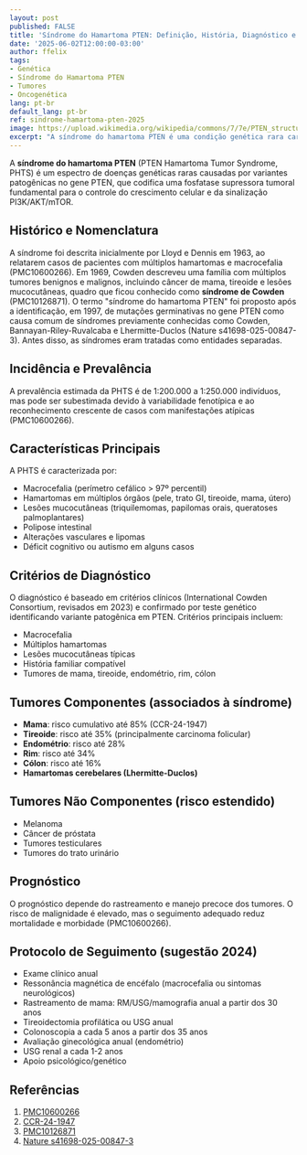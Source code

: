 ```yaml
---
layout: post
published: FALSE
title: 'Síndrome do Hamartoma PTEN: Definição, História, Diagnóstico e Seguimento'
date: '2025-06-02T12:00:00-03:00'
author: ffelix
tags:
- Genética
- Síndrome do Hamartoma PTEN
- Tumores
- Oncogenética
lang: pt-br
default_lang: pt-br
ref: sindrome-hamartoma-pten-2025
image: https://upload.wikimedia.org/wikipedia/commons/7/7e/PTEN_structure.png
excerpt: "A síndrome do hamartoma PTEN é uma condição genética rara caracterizada por predisposição a tumores benignos e malignos, macrocefalia e manifestações cutâneas, causada por variantes patogênicas no gene PTEN."
---
```


A **síndrome do hamartoma PTEN** (PTEN Hamartoma Tumor Syndrome, PHTS) é um espectro de doenças genéticas raras causadas por variantes patogênicas no gene PTEN, que codifica uma fosfatase supressora tumoral fundamental para o controle do crescimento celular e da sinalização PI3K/AKT/mTOR.

## Histórico e Nomenclatura

A síndrome foi descrita inicialmente por Lloyd e Dennis em 1963, ao relatarem casos de pacientes com múltiplos hamartomas e macrocefalia (PMC10600266). Em 1969, Cowden descreveu uma família com múltiplos tumores benignos e malignos, incluindo câncer de mama, tireoide e lesões mucocutâneas, quadro que ficou conhecido como **síndrome de Cowden** (PMC10126871). O termo "síndrome do hamartoma PTEN" foi proposto após a identificação, em 1997, de mutações germinativas no gene PTEN como causa comum de síndromes previamente conhecidas como Cowden, Bannayan-Riley-Ruvalcaba e Lhermitte-Duclos (Nature s41698-025-00847-3). Antes disso, as síndromes eram tratadas como entidades separadas.

## Incidência e Prevalência

A prevalência estimada da PHTS é de 1:200.000 a 1:250.000 indivíduos, mas pode ser subestimada devido à variabilidade fenotípica e ao reconhecimento crescente de casos com manifestações atípicas (PMC10600266).

## Características Principais

A PHTS é caracterizada por:

- Macrocefalia (perímetro cefálico > 97º percentil)
- Hamartomas em múltiplos órgãos (pele, trato GI, tireoide, mama, útero)
- Lesões mucocutâneas (triquilemomas, papilomas orais, queratoses palmoplantares)
- Polipose intestinal
- Alterações vasculares e lipomas
- Déficit cognitivo ou autismo em alguns casos

## Critérios de Diagnóstico

O diagnóstico é baseado em critérios clínicos (International Cowden Consortium, revisados em 2023) e confirmado por teste genético identificando variante patogênica em PTEN. Critérios principais incluem:

- Macrocefalia
- Múltiplos hamartomas
- Lesões mucocutâneas típicas
- História familiar compatível
- Tumores de mama, tireoide, endométrio, rim, cólon

## Tumores Componentes (associados à síndrome)

- **Mama**: risco cumulativo até 85% (CCR-24-1947)
- **Tireoide**: risco até 35% (principalmente carcinoma folicular)
- **Endométrio**: risco até 28%
- **Rim**: risco até 34%
- **Cólon**: risco até 16%
- **Hamartomas cerebelares (Lhermitte-Duclos)**

## Tumores Não Componentes (risco estendido)

- Melanoma
- Câncer de próstata
- Tumores testiculares
- Tumores do trato urinário

## Prognóstico

O prognóstico depende do rastreamento e manejo precoce dos tumores. O risco de malignidade é elevado, mas o seguimento adequado reduz mortalidade e morbidade (PMC10600266).

## Protocolo de Seguimento (sugestão 2024)

- Exame clínico anual
- Ressonância magnética de encéfalo (macrocefalia ou sintomas neurológicos)
- Rastreamento de mama: RM/USG/mamografia anual a partir dos 30 anos
- Tireoidectomia profilática ou USG anual
- Colonoscopia a cada 5 anos a partir dos 35 anos
- Avaliação ginecológica anual (endométrio)
- USG renal a cada 1-2 anos
- Apoio psicológico/genético

## Referências

1. [PMC10600266](https://pmc.ncbi.nlm.nih.gov/articles/PMC10600266/)
2. [CCR-24-1947](https://doi.org/10.1158/1078-0432.CCR-24-1947)
3. [PMC10126871](https://pmc.ncbi.nlm.nih.gov/articles/PMC10126871/)
4. [Nature s41698-025-00847-3](https://www.nature.com/articles/s41698-025-00847-3)
